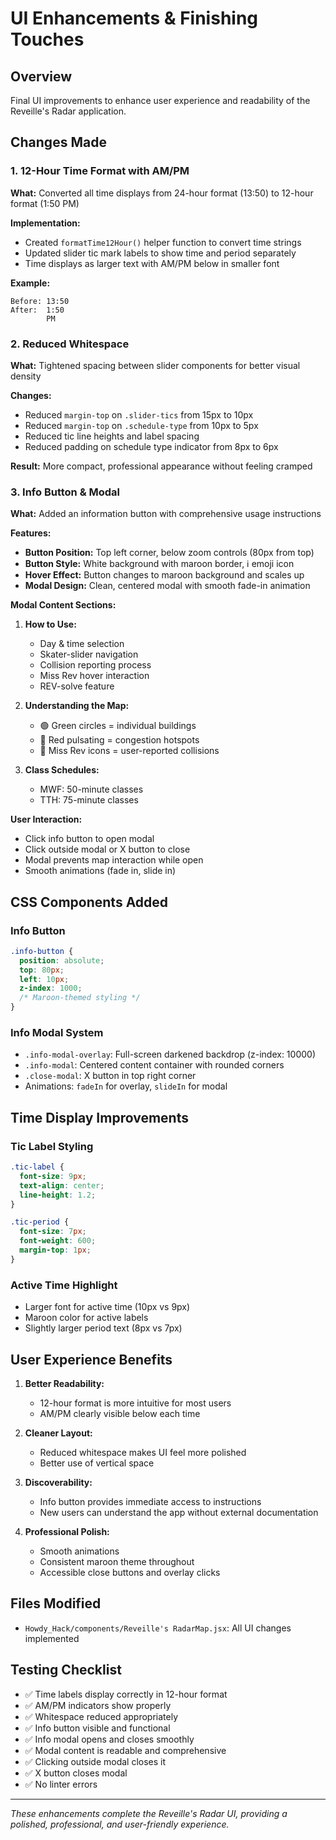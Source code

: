 # UI Enhancements & Finishing Touches

## Overview
Final UI improvements to enhance user experience and readability of the Reveille's Radar application.

## Changes Made

### 1. 12-Hour Time Format with AM/PM
**What:** Converted all time displays from 24-hour format (13:50) to 12-hour format (1:50 PM)

**Implementation:**
- Created `formatTime12Hour()` helper function to convert time strings
- Updated slider tic mark labels to show time and period separately
- Time displays as larger text with AM/PM below in smaller font

**Example:**
```
Before: 13:50
After:  1:50
        PM
```

### 2. Reduced Whitespace
**What:** Tightened spacing between slider components for better visual density

**Changes:**
- Reduced `margin-top` on `.slider-tics` from 15px to 10px
- Reduced `margin-top` on `.schedule-type` from 10px to 5px
- Reduced tic line heights and label spacing
- Reduced padding on schedule type indicator from 8px to 6px

**Result:** More compact, professional appearance without feeling cramped

### 3. Info Button & Modal
**What:** Added an information button with comprehensive usage instructions

**Features:**
- **Button Position:** Top left corner, below zoom controls (80px from top)
- **Button Style:** White background with maroon border, ℹ️ emoji icon
- **Hover Effect:** Button changes to maroon background and scales up
- **Modal Design:** Clean, centered modal with smooth fade-in animation

**Modal Content Sections:**
1. **How to Use:**
   - Day & time selection
   - Skater-slider navigation
   - Collision reporting process
   - Miss Rev hover interaction
   - REV-solve feature

2. **Understanding the Map:**
   - 🟢 Green circles = individual buildings
   - 🔴 Red pulsating = congestion hotspots
   - 🐶 Miss Rev icons = user-reported collisions

3. **Class Schedules:**
   - MWF: 50-minute classes
   - TTH: 75-minute classes

**User Interaction:**
- Click info button to open modal
- Click outside modal or X button to close
- Modal prevents map interaction while open
- Smooth animations (fade in, slide in)

## CSS Components Added

### Info Button
```css
.info-button {
  position: absolute;
  top: 80px;
  left: 10px;
  z-index: 1000;
  /* Maroon-themed styling */
}
```

### Info Modal System
- `.info-modal-overlay`: Full-screen darkened backdrop (z-index: 10000)
- `.info-modal`: Centered content container with rounded corners
- `.close-modal`: X button in top right corner
- Animations: `fadeIn` for overlay, `slideIn` for modal

## Time Display Improvements

### Tic Label Styling
```css
.tic-label {
  font-size: 9px;
  text-align: center;
  line-height: 1.2;
}

.tic-period {
  font-size: 7px;
  font-weight: 600;
  margin-top: 1px;
}
```

### Active Time Highlight
- Larger font for active time (10px vs 9px)
- Maroon color for active labels
- Slightly larger period text (8px vs 7px)

## User Experience Benefits

1. **Better Readability:**
   - 12-hour format is more intuitive for most users
   - AM/PM clearly visible below each time

2. **Cleaner Layout:**
   - Reduced whitespace makes UI feel more polished
   - Better use of vertical space

3. **Discoverability:**
   - Info button provides immediate access to instructions
   - New users can understand the app without external documentation

4. **Professional Polish:**
   - Smooth animations
   - Consistent maroon theme throughout
   - Accessible close buttons and overlay clicks

## Files Modified
- `Howdy_Hack/components/Reveille's RadarMap.jsx`: All UI changes implemented

## Testing Checklist
- ✅ Time labels display correctly in 12-hour format
- ✅ AM/PM indicators show properly
- ✅ Whitespace reduced appropriately
- ✅ Info button visible and functional
- ✅ Info modal opens and closes smoothly
- ✅ Modal content is readable and comprehensive
- ✅ Clicking outside modal closes it
- ✅ X button closes modal
- ✅ No linter errors

---

*These enhancements complete the Reveille's Radar UI, providing a polished, professional, and user-friendly experience.*

